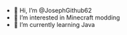 - 👋 Hi, I’m @JosephGithub62
- 👀 I’m interested in Minecraft modding
- 🌱 I’m currently learning Java

<!---
JosephGithub62/JosephGithub62 is a ✨ special ✨ repository because its `README.md` (this file) appears on your GitHub profile.
You can click the Preview link to take a look at your changes.
--->
